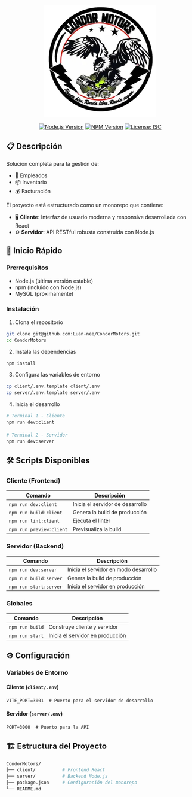 <div align="center"><img src="assets/condor-motors-logo.webp" alt="Condor motors" style="width: 300px; height: 300px;">

[![Node.js Version](https://img.shields.io/badge/node-%3E%3D%2020.0.0-brightgreen)](https://nodejs.org)
[![NPM Version](https://img.shields.io/badge/npm-%3E%3D%208.0.0-blue)](https://www.npmjs.com)
[![License: ISC](https://img.shields.io/badge/License-ISC-yellow.svg)](https://opensource.org/licenses/ISC)

</div>

## 📋 Descripción

Solución completa para la gestión de:

- 👥 Empleados
- 📦 Inventario
- 💰 Facturación

El proyecto está estructurado como un monorepo que contiene:

- 🖥️ **Cliente**: Interfaz de usuario moderna y responsive desarrollada con React
- ⚙️ **Servidor**: API RESTful robusta construida con Node.js

## 🚀 Inicio Rápido

### Prerrequisitos

- Node.js (última versión estable)
- npm (incluido con Node.js)
- MySQL (próximamente)

### Instalación

1. Clona el repositorio

```bash
git clone git@github.com:Luan-nee/CondorMotors.git
cd CondorMotors
```

2. Instala las dependencias

```bash
npm install
```

3. Configura las variables de entorno

```bash
cp client/.env.template client/.env
cp server/.env.template server/.env
```

4. Inicia el desarrollo

```bash
# Terminal 1 - Cliente
npm run dev:client

# Terminal 2 - Servidor
npm run dev:server
```

## 🛠️ Scripts Disponibles

### Cliente (Frontend)

| Comando                  | Descripción                      |
| ------------------------ | -------------------------------- |
| `npm run dev:client`     | Inicia el servidor de desarrollo |
| `npm run build:client`   | Genera la build de producción    |
| `npm run lint:client`    | Ejecuta el linter                |
| `npm run preview:client` | Previsualiza la build            |

### Servidor (Backend)

| Comando                | Descripción                           |
| ---------------------- | ------------------------------------- |
| `npm run dev:server`   | Inicia el servidor en modo desarrollo |
| `npm run build:server` | Genera la build de producción         |
| `npm run start:server` | Inicia el servidor en producción      |

### Globales

| Comando         | Descripción                      |
| --------------- | -------------------------------- |
| `npm run build` | Construye cliente y servidor     |
| `npm run start` | Inicia el servidor en producción |

## ⚙️ Configuración

### Variables de Entorno

#### Cliente (`client/.env`)

```dotenv
VITE_PORT=3001  # Puerto para el servidor de desarrollo
```

#### Servidor (`server/.env`)

```dotenv
PORT=3000  # Puerto para la API
```

## 🏗️ Estructura del Proyecto

```sh
CondorMotors/
├── client/          # Frontend React
├── server/          # Backend Node.js
├── package.json     # Configuración del monorepo
└── README.md
```
